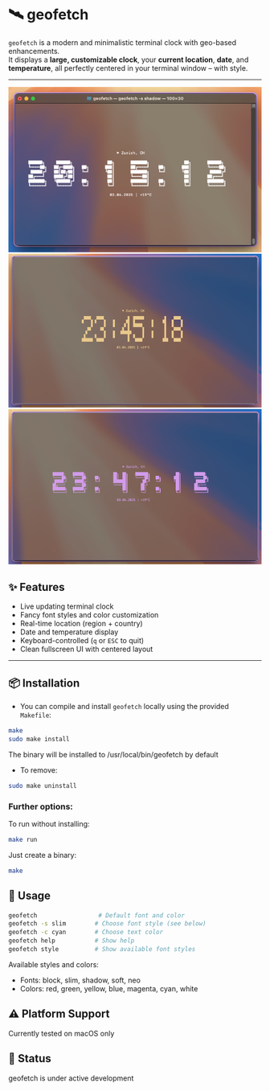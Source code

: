 # 🛰️ geofetch

`geofetch` is a modern and minimalistic terminal clock with geo-based enhancements.  
It displays a **large, customizable clock**, your **current location**, **date**, and **temperature**, all perfectly centered in your terminal window – with style.

---
<img src="img/terminal1.png" alt="geofetch Screenshot" width="600">
<img src="img/terminal3.png" alt="geofetch Screenshot" width="600">
<img src="img/terminal4.png" alt="geofetch Screenshot" width="600">

## ✨ Features

- Live updating terminal clock
- Fancy font styles and color customization
- Real-time location (region + country)
- Date and temperature display
- Keyboard-controlled (`q` or `ESC` to quit)
- Clean fullscreen UI with centered layout

---

## 📦 Installation

- You can compile and install `geofetch` locally using the provided `Makefile`:

```bash
make
sudo make install
```
The binary will be installed to /usr/local/bin/geofetch by default


- To remove:
```bash
sudo make uninstall
```
### Further options:
To run without installing:
```bash
make run
```
Just create a binary:
```bash
make
```

## 🚀 Usage
```bash
geofetch                 # Default font and color
geofetch -s slim        # Choose font style (see below)
geofetch -c cyan        # Choose text color
geofetch help           # Show help
geofetch style          # Show available font styles
```
Available styles and colors:
- Fonts: block, slim, shadow, soft, neo
- Colors: red, green, yellow, blue, magenta, cyan, white

## ⚠️ Platform Support
Currently tested on macOS only

## 🚧 Status
geofetch is under active development
